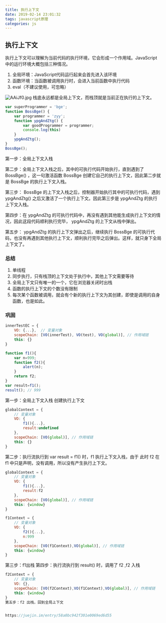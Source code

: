 ```yaml
---
title: 执行上下文
date: 2019-02-14 23:01:32
tags: javascript原理
categories: js
---
```

## 执行上下文

执行上下文可以理解为当前代码的执行环境，它会形成一个作用域。JavaScript中的运行环境大概包括三种情况。

1. 全局环境：JavaScript代码运行起来会首先进入该环境
2. 函数环境：当函数被调用执行时，会进入当前函数中执行代码
3. eval（不建议使用，可忽略）
<img src="https://s2.ax1x.com/2019/03/14/AAig1K.jpg" alt="AAiJf0.jpg" border="0" class="full-image" />
栈底永远都是全局上下文，而栈顶就是当前正在执行的上下文。

<!--more-->

``` javascript
var superProgrammer = 'bge';
function BossBge() {
    var programmer = 'zyy';
    function ypgAndZtg() {
        var goodProgrammer = programmer;
        console.log(this)
    }
    ypgAndZtg();
}
BossBge();
```
第一步：全局上下文入栈

第二步：全局上下文入栈之后，其中的可执行代码开始执行，直到遇到了 BossBge() ，这一句激活函数 BossBge 创建它自己的执行上下文，因此第二步就是 BossBge 的执行上下文入栈。

第三步： BossBge 的上下文入栈之后，控制器开始执行其中的可执行代码，遇到 ypgAndZtg() 之后又激活了一个执行上下文。因此第三步是 ypgAndZtg 的执行上下文入栈。

第四步：在 ypgAndZtg 的可执行代码中，再没有遇到其他能生成执行上下文的情况，因此这段代码顺利执行完毕， ypgAndZtg 的上下文从栈中弹出。

第五步： ypgAndZtg 的执行上下文弹出之后，继续执行 BossBge 的可执行代码，也没有再遇到其他执行上下文，顺利执行完毕之后弹出。这样，就只身下全局上下文了。

### 总结

1. 单线程
2. 同步执行，只有栈顶的上下文处于执行中，其他上下文需要等待
3. 全局上下文只有唯一的一个，它在浏览器关闭时出栈
4. 函数的执行上下文的个数没有限制
5. 每次某个函数被调用，就会有个新的执行上下文为其创建，即使是调用的自身函数，也是如此。

### 巩固
```javascript
innerTestEC = {
    VO: {...},  // 变量对象
    scopeChain: [VO(innerTest), VO(test), VO(global)], // 作用域链
    this: {}
}
```

```javascript
function f1(){
    var n=999;
    function f2(){
        alert(n);
    }
    return f2;
}
var result=f1();
result(); // 999
```

第一步：全局上下文入栈
创建执行上下文
```javascript
globalContext = {
    // 变量对象
    VO: {
        f1(){...},
        result:undefined
    },  
    scopeChain: [VO(global)], // 作用域链
    this: {}
}
```
第二步：执行流执行到 var result = f1() 时，f1 执行上下文入栈，由于 此时 f2 在 f1 中只是声明，没有调用，所以没有产生执行上下文。
```javascript
globalContext = {
    // 变量对象
    VO: {
        f1(){...},
        result:f2
    },  
    scopeChain: [VO(global)], // 作用域链
    this: {window}
}
```
```javascript
f1Context = {
    // 变量对象
    VO: {
        f2(){...},
        n:999
    },  
    scopeChain: [VO(f1Context),VO(global)], // 作用域链
    this: {window}
}
```
第三步：f1出栈
第四步：执行流执行到 result() 时，调用了 f2 ,f2 入栈
```javascript
f2Context = {
    // 变量对象
    VO: {},  
    scopeChain: [VO(f2Context),VO(f1Context),VO(global)], // 作用域链
    this: {window}
}
第五步：f2 出栈，回到全局上下文


https://juejin.im/entry/58a0bc942f301e0069ed6d55 